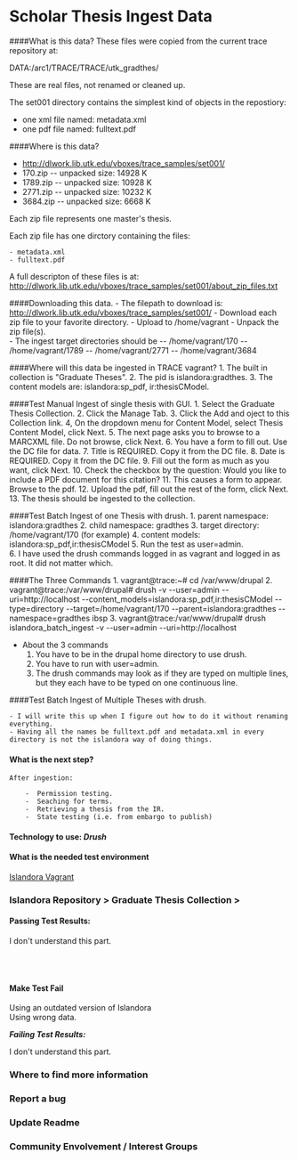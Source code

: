 # Scholar Thesis Ingest Data

####What is this data? 
These files were copied from the current trace repository at:

DATA:/arc1/TRACE/TRACE/utk_gradthes/

These are real files, not renamed or cleaned up. 

The set001 directory contains the simplest kind of objects in the repostiory:

  - one xml file named: metadata.xml
  - one pdf file named: fulltext.pdf


####Where is this data?

  - http://dlwork.lib.utk.edu/vboxes/trace_samples/set001/
  - 170.zip -- unpacked size: 14928 K
  - 1789.zip -- unpacked size: 10928 K
  - 2771.zip -- unpacked size: 10232 K
  - 3684.zip -- unpacked size: 6668 K

  Each zip file represents one master's thesis.
  
  Each zip file has one dirctory containing the files:

    - metadata.xml 
    - fulltext.pdf 

  A full descripton of these files is at:
  http://dlwork.lib.utk.edu/vboxes/trace_samples/set001/about_zip_files.txt


####Downloading this data.
	- The filepath to download is: http://dlwork.lib.utk.edu/vboxes/trace_samples/set001/
	- Download each zip file to your favorite directory.
	- Upload to /home/vagrant
	- Unpack the zip file(s).  
	- The ingest target directories should be 
	    -- /home/vagrant/170
	    -- /home/vagrant/1789
	    -- /home/vagrant/2771
	    -- /home/vagrant/3684


####Where will this data be ingested in TRACE vagrant?
	1.  The built in collection is "Graduate Theses".
	2.  The pid is islandora:gradthes.
	3.  The content models are:  islandora:sp_pdf, ir:thesisCModel.


####Test Manual Ingest of single thesis with GUI.
	1. Select the Graduate Thesis Collection.
	2. Click the Manage Tab.
	3. Click the Add and oject to this Collection link.
	4, On the dropdown menu for Content Model, select Thesis Content Model, click Next.
	5. The next page asks you to browse to a MARCXML file.  Do not browse, click Next.
	6. You have a form to fill out.  Use the DC file for data.
	7. Title is REQUIRED.  Copy it from the DC file.
	8. Date is REQUIRED. Copy it from the DC file.
	9. Fill out the form as much as you want, click Next.
	10. Check the checkbox by the question: Would you like to include a PDF document for this citation?
	11. This causes a form to appear.  Browse to the pdf.
	12. Upload the pdf, fill out the rest of the form, click Next.
	13. The thesis should be ingested to the collection.


####Test Batch Ingest of one Thesis with drush.
	1.  parent namespace: islandora:gradthes
	2.  child namespace: gradthes
	3.  target directory: /home/vagrant/170  (for example)
	4.  content models: islandora:sp_pdf,ir:thesisCModel
	5.  Run the test as user=admin.  
	6.  I have used the drush commands logged in as vagrant and logged in as root.  It did not matter which.

####The Three Commands 
	1. vagrant@trace:~# cd /var/www/drupal
	2. vagrant@trace:/var/www/drupal# drush -v --user=admin --uri=http://localhost --content_models=islandora:sp_pdf,ir:thesisCModel --type=directory --target=/home/vagrant/170  --parent=islandora:gradthes --namespace=gradthes ibsp
	3. vagrant@trace:/var/www/drupal# drush islandora_batch_ingest -v --user=admin --uri=http://localhost

  - About the 3 commands
	1. You have to be in the drupal home directory to use drush.
  	2. You have to run with  user=admin.
	3. The drush commands may look as if they are typed on multiple lines, but they each have to be typed on one continuous line.

####Test Batch Ingest of Multiple Theses with drush.

    - I will write this up when I figure out how to do it without renaming everything.
    - Having all the names be fulltext.pdf and metadata.xml in every directory is not the islandora way of doing things.

#### What is the next step?<br/>

	After ingestion:

		-  Permission testing.
		-  Seaching for terms.
		-  Retrieving a thesis from the IR.
		-  State testing (i.e. from embargo to publish)
	

#### Technology to use: *Drush*<br/>

#### What is the needed test environment<br/>
[Islandora Vagrant](https://github.com/Islandora-Labs/islandora_vagrant/)<br/>


### Islandora Repository > Graduate Thesis Collection > <br/>

#### Passing Test Results:

I don't understand this part.

<br/><br/>

#### Make Test Fail<br/>

Using an outdated version of Islandora<br/>
Using wrong data.<br/>

***Failing Test Results:***

I don't understand this part.

### Where to find more information<br/>
### Report a bug<br/>
### Update Readme<br/>
### Community Envolvement / Interest Groups
